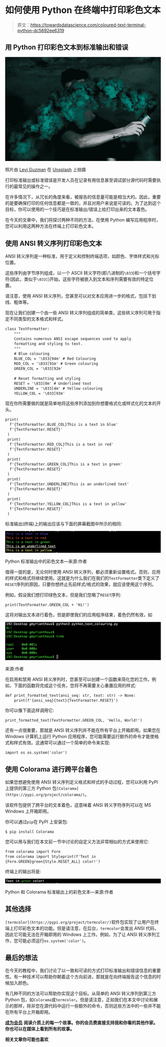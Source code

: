 # 如何使用 Python 在终端中打印彩色文本

> 原文：<https://towardsdatascience.com/coloured-text-terminal-python-dc5692ee6319>

## 用 Python 打印彩色文本到标准输出和错误

![](img/a644dc41fb6fdc26563878fdd8af54af.png)

照片由 [Levi Guzman](https://unsplash.com/@homeschool?utm_source=unsplash&utm_medium=referral&utm_content=creditCopyText) 在 [Unsplash](https://unsplash.com/s/photos/smoke-grenade?utm_source=unsplash&utm_medium=referral&utm_content=creditCopyText) 上拍摄

打印标准输出或标准错误是开发人员在记录有用信息甚至调试部分源代码时需要执行的最常见的操作之一。

在许多情况下，从冗长的角度来看，被报告的信息量可能是相当大的。因此，重要的是要确保打印的任何信息都是一致的，并且对用户来说是可读的。为了达到这个目标，你可以使用的一个技巧是在标准输出/错误上给打印出来的文本着色。

在今天的文章中，我们将探讨两种不同的方法，在使用 Python 编写应用程序时，您可以利用这两种方法在终端上打印彩色文本。

## 使用 ANSI 转义序列打印彩色文本

ANSI 转义序列是一种标准，用于定义和控制终端选项，如颜色、字体样式和光标位置。

这些序列由字节序列组成，以一个 ASCII 转义字符(即八进制的`\033`)和一个括号字符(因此，类似于`\033[`)开始，这些字符被嵌入到文本和序列需要有效的特定位置。

请注意，使用 ANSI 转义序列，您甚至可以对文本应用进一步的格式，包括下划线、粗体等。

现在让我们创建一个由一些 ANSI 转义序列组成的简单类，这些转义序列可用于指定不同类型的文本格式和样式。

```
class TextFormatter:
    """
    Contains numerous ANSI escape sequences used to apply
    formatting and styling to text.
    """
    # Blue colouring
    BLUE_COL = '\033[94m' # Red Colouring
    RED_COL = '\033[91m' # Green colouring
    GREEN_COL = '\033[92m'

    # Reset formatting and styling
    RESET = '\033[0m' # Underlined text
    UNDERLINE = '\033[4m' # Yellow colouring
    YELLOW_COL = '\033[93m'
```

现在你所需要做的就是简单地将这些序列添加到你想要格式化或样式化的文本的开头。

```
print(
  f'{TextFormatter.BLUE_COL}This is a text in blue'
  f'{TextFormatter.RESET}'
 )
 print(
  f'{TextFormatter.RED_COL}This is a text in red'
  f'{TextFormatter.RESET}'
 )
 print(
  f'{TextFormatter.GREEN_COL}This is a text in green'
  f'{TextFormatter.RESET}'
 )
 print(
  f'{TextFormatter.UNDERLINE}This is an underlined text'
  f'{TextFormatter.RESET}'
 )
 print(
  f'{TextFormatter.YELLOW_COL}This is a text in yellow'
  f'{TextFormatter.RESET}'
 )
```

标准输出(终端)上的输出应该与下面的屏幕截图中所示的相同:

![](img/6e3fc7e42a545b3db8c9460d4d5c37c6.png)

Python 标准输出中的彩色文本—来源:作者

值得一提的是，无论何时使用 ANSI 转义序列，都必须重新设置格式。否则，应用的样式和格式将继续使用。这就是为什么我们在我们的`TextFormatter`类下定义了`RESET`序列的原因，只要你想终止先前样式/格式的效果，就应该使用这个序列。

例如，假设我们想打印绿色文本，但是我们忽略了`RESET`序列:

```
print(TextFormatter.GREEN_COL + 'Hi!')
```

这将对输出文本进行着色，但是即使我们的应用程序结束，着色仍然有效，如

![](img/8024ac2b19365557d04de1987f4965c5.png)

来源:作者

在启用和禁用 ANSI 转义序列时，您甚至可以创建一个函数来简化您的工作。例如，下面的函数将完成这个任务，您将不再需要关心重置应用的样式:

```
def print_formatted_text(ansi_seq: str, text: str) -> None:
    print(f'{ansi_seq}{text}{TextFormatter.RESET}')
```

你可以像下面这样调用它:

```
print_formatted_text(TextFormatter.GREEN_COL, 'Hello, World!')
```

还有一点很重要，那就是 ANSI 转义序列并不能在所有平台上开箱即用。如果您在 Windows 计算机上运行 Python 应用程序，您可能需要运行额外的命令才能使格式和样式有效。这通常可以通过一个简单的命令来实现:

```
import os os.system('color')
```

## 使用 Colorama 进行跨平台着色

如果您想避免使用 ANSI 转义序列定义格式和样式的手动过程，您可以利用 PyPI 上提供的第三方 Python 包`[Colorama](https://pypi.org/project/colorama/)`。

该软件包提供了跨平台的文本着色，这意味着 ANSI 转义字符序列可以在 MS Windows 上开箱即用。

你可以通过`pip`在 PyPI 上安装包:

```
$ pip install Colorama
```

您可以用与我们在本文前一节中讨论的自定义方法非常相似的方式来使用它:

```
from colorama import Fore
from colorama import Styleprint(f'Text in {Fore.GREEN}green{Style.RESET_ALL} color!')
```

终端上的输出将是:

![](img/8b85e901102aea91b3d7b93a7aded6ed.png)

Python 和 Colorama 标准输出上的彩色文本—来源:作者

## 其他选择

`[termcolor](https://pypi.org/project/termcolor/)`软件包实现了让用户在终端上打印彩色文本的功能。但是请注意，在后台，`termcolor`会发出 ANSI 代码，因此它可能无法在开箱即用的 Windows 上工作。例如，为了让 ANSI 转义序列工作，您可能必须运行`os.system('color')`。

## 最后的想法

在今天的教程中，我们讨论了以一致和可读的方式打印标准输出和错误信息的重要性。有一种技术可以帮助你朝着这个方向前进，那就是在向终端报告这个信息的时候加入颜色。

有几种不同的方法可以帮助你实现这个目标。从简单的 ANSI 转义序列到第三方 Python 包，如`Colorama`或`termcolor`。但是请注意，正如我们在本文中讨论和展示的那样，除非您在源代码中运行一些额外的命令，否则这些方法中的一些并不能在所有平台上开箱即用。

[**成为会员**](https://gmyrianthous.medium.com/membership) **阅读介质上的每一个故事。你的会员费直接支持我和你看的其他作家。你也可以在媒体上看到所有的故事。**

[](https://gmyrianthous.medium.com/membership)  

**相关文章你可能也喜欢**

[](/requirements-vs-setuptools-python-ae3ee66e28af)  [](/args-kwargs-python-d9c71b220970)  [](/how-to-merge-pandas-dataframes-221e49c41bec) 